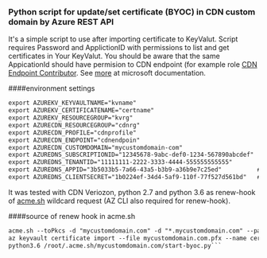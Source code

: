 ### Python script for update/set certificate (BYOC) in CDN custom domain by Azure REST API

It's a simple script to use after importing certificate to KeyValut.
Script requires Password and ApplictionID with permissions to list and get certificates in Your KeyValut. You should be aware that the same AppicationId should have permision to CDN endpoint (for example role [CDN Endpoint Contributor](https://docs.microsoft.com/en-us/azure/role-based-access-control/built-in-roles#cdn-endpoint-contributor). See [more](https://docs.microsoft.com/en-us/cli/azure/ad/sp?view=azure-cli-latest#az_ad_sp_create_for_rbac) at microsoft documentation.  

####environment settings
```html
export AZUREKV_KEYVAULTNAME="kvname"
export AZUREKV_CERTIFICATENAME="certname"
export AZUREKV_RESOURCEGROUP="kvrg"
export AZURECDN_RESOURCEGROUP="cdnrg"
export AZURECDN_PROFILE="cdnprofile"
export AZURECDN_ENDPOINT="cdnendpoin"
export AZURECDN_CUSTOMDOMAIN="mycustomdomain-com"
export AZUREDNS_SUBSCRIPTIONID="12345678-9abc-def0-1234-567890abcdef"
export AZUREDNS_TENANTID="11111111-2222-3333-4444-555555555555"
export AZUREDNS_APPID="3b5033b5-7a66-43a5-b3b9-a36b9e7c25ed"          # appid of the service principal
export AZUREDNS_CLIENTSECRET="1b0224ef-34d4-5af9-110f-77f527d561bd"   # password from creating the service principal
```
It was tested with CDN Veriozon, python 2.7 and python 3.6 as renew-hook of [acme.sh](https://github.com/Neilpang/acme.sh/wiki/How-to-use-Azure-DNS) wildcard request (AZ CLI also required for renew-hook). 

####source of renew hook in acme.sh
```html
acme.sh --toPkcs -d "mycustomdomain.com" -d "*.mycustomdomain.com" --password nice-password
az keyvault certificate import --file mycustomdomain.com.pfx --name cert-name-in-kv --vault-name Vault-Name --password nice-password
python3.6 /root/.acme.sh/mycustomdomain.com/start-byoc.py```



